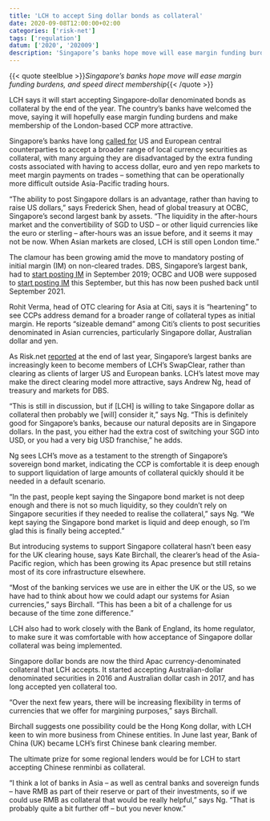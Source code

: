 ```yaml
---
title: 'LCH to accept Sing dollar bonds as collateral'
date: 2020-09-08T12:00:00+02:00
categories: ['risk-net']
tags: ['regulation']
datum: ['2020', '202009']
description: 'Singapore’s banks hope move will ease margin funding burdens, and speed direct membership'
---
```


{{< quote steelblue >}}_Singapore’s banks hope move will ease margin funding burdens, and speed direct membership_{{< /quote >}}

LCH says it will start accepting Singapore-dollar denominated bonds as collateral by the end of the year. The country’s banks have welcomed the move, saying it will hopefully ease margin funding burdens and make membership of the London-based CCP more attractive.

Singapore’s banks have long [called for](https://www.risk.net/risk-management/5336576/clearing-surge-raises-concerns-of-eligible-collateral-availability) US and European central counterparties to accept a broader range of local currency securities as collateral, with many arguing they are disadvantaged by the extra funding costs associated with having to access dollar, euro and yen repo markets to meet margin payments on trades – something that can be operationally more difficult outside Asia-Pacific trading hours.

“The ability to post Singapore dollars is an advantage, rather than having to raise US dollars,” says Frederick Shen, head of global treasury at OCBC, Singapore’s second largest bank by assets. “The liquidity in the after-hours market and the convertibility of SGD to USD – or other liquid currencies like the euro or sterling – after-hours was an issue before, and it seems it may not be now. When Asian markets are closed, LCH is still open London time.”

The clamour has been growing amid the move to mandatory posting of initial margin (IM) on non-cleared trades. DBS, Singapore’s largest bank, had to [start posting IM](https://www.risk.net/regulation/7531946/initial-margin-delay-disadvantages-dbs) in September 2019; OCBC and UOB were supposed to [start posting IM](https://www.risk.net/regulation/7531946/initial-margin-delay-disadvantages-dbs) this September, but this has now been pushed back until September 2021.

Rohit Verma, head of OTC clearing for Asia at Citi, says it is “heartening” to see CCPs address demand for a broader range of collateral types as initial margin. He reports “sizeable demand” among Citi’s clients to post securities denominated in Asian currencies, particularly Singapore dollar, Australian dollar and yen.

As Risk.net [reported](https://www.risk.net/risk-management/7265421/singapores-banks-eye-lch-membership) at the end of last year, Singapore’s largest banks are increasingly keen to become members of LCH’s SwapClear, rather than clearing as clients of larger US and European banks. LCH’s latest move may make the direct clearing model more attractive, says Andrew Ng, head of treasury and markets for DBS.

“This is still in discussion, but if [LCH] is willing to take Singapore dollar as collateral then probably we [will] consider it,” says Ng. “This is definitely good for Singapore’s banks, because our natural deposits are in Singapore dollars. In the past, you either had the extra cost of switching your SGD into USD, or you had a very big USD franchise,” he adds.

Ng sees LCH’s move as a testament to the strength of Singapore’s sovereign bond market, indicating the CCP is comfortable it is deep enough to support liquidation of large amounts of collateral quickly should it be needed in a default scenario.

“In the past, people kept saying the Singapore bond market is not deep enough and there is not so much liquidity, so they couldn’t rely on Singapore securities if they needed to realise the collateral,” says Ng. “We kept saying the Singapore bond market is liquid and deep enough, so I’m glad this is finally being accepted.”

But introducing systems to support Singapore collateral hasn’t been easy for the UK clearing house, says Kate Birchall, the clearer’s head of the Asia-Pacific region, which has been growing its Apac presence but still retains most of its core infrastructure elsewhere.

“Most of the banking services we use are in either the UK or the US, so we have had to think about how we could adapt our systems for Asian currencies,” says Birchall. “This has been a bit of a challenge for us because of the time zone difference.”

LCH also had to work closely with the Bank of England, its home regulator, to make sure it was comfortable with how acceptance of Singapore dollar collateral was being implemented.

Singapore dollar bonds are now the third Apac currency-denominated collateral that LCH accepts. It started accepting Australian-dollar denominated securities in 2016 and Australian dollar cash in 2017, and has long accepted yen collateral too.

“Over the next few years, there will be increasing flexibility in terms of currencies that we offer for margining purposes,” says Birchall.

Birchall suggests one possibility could be the Hong Kong dollar, with LCH keen to win more business from Chinese entities. In June last year, Bank of China (UK) became LCH’s first Chinese bank clearing member.

The ultimate prize for some regional lenders would be for LCH to start accepting Chinese renminbi as collateral.

“I think a lot of banks in Asia – as well as central banks and sovereign funds – have RMB as part of their reserve or part of their investments, so if we could use RMB as collateral that would be really helpful,” says Ng. “That is probably quite a bit further off – but you never know.”

